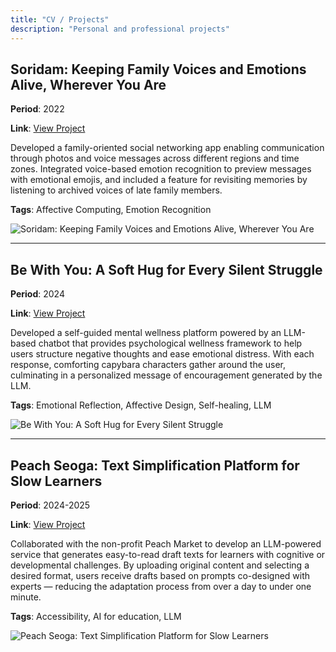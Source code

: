 ```yaml
---
title: "CV / Projects"
description: "Personal and professional projects"
---
```


## Soridam: Keeping Family Voices and Emotions Alive, Wherever You Are

**Period**: 2022

**Link**: [View Project](https://www.youtube.com/watch?v=LrO6cmoMTF4)

Developed a family-oriented social networking app enabling communication through photos and voice messages across different regions and time zones. 
					Integrated voice-based emotion recognition to preview messages with emotional emojis, and included a feature for revisiting memories by listening 
					to archived voices of late family members.

**Tags**: Affective Computing, Emotion Recognition

![Soridam: Keeping Family Voices and Emotions Alive, Wherever You Are](/images/projects/soridam.png)

---

## Be With You: A Soft Hug for Every Silent Struggle

**Period**: 2024

**Link**: [View Project](https://youtu.be/BK_KMwFTS7g)

Developed a self-guided mental wellness platform powered by an LLM-based chatbot that provides psychological wellness framework 
					to help users structure negative thoughts and ease emotional distress. With each response, comforting capybara characters gather around the user, 
					culminating in a personalized message of encouragement generated by the LLM.

**Tags**: Emotional Reflection, Affective Design, Self-healing, LLM

![Be With You: A Soft Hug for Every Silent Struggle](/images/projects/be_with_you.png)

---

## Peach Seoga: Text Simplification Platform for Slow Learners

**Period**: 2024-2025

**Link**: [View Project](https://ai.peachseoga.com/)

Collaborated with the non-profit Peach Market to develop an LLM-powered service that generates easy-to-read draft texts for learners with cognitive or developmental challenges. 
					By uploading original content and selecting a desired format, users receive drafts based on prompts 
					co-designed with experts — reducing the adaptation process from over a day to under one minute.

**Tags**: Accessibility, AI for education, LLM

![Peach Seoga: Text Simplification Platform for Slow Learners](/images/projects/peach_seoga.png)

